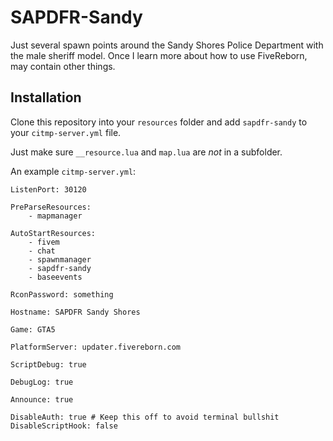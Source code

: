 # SAPDFR-Sandy

Just several spawn points around the Sandy Shores Police Department with the male sheriff model. Once I learn more about how to use FiveReborn, may contain other things.

## Installation

Clone this repository into your `resources` folder and add `sapdfr-sandy` to your `citmp-server.yml` file.

Just make sure `__resource.lua` and `map.lua` are *not* in a subfolder.

An example `citmp-server.yml`:

```
ListenPort: 30120

PreParseResources:
    - mapmanager

AutoStartResources:
    - fivem
    - chat
    - spawnmanager
    - sapdfr-sandy
    - baseevents

RconPassword: something

Hostname: SAPDFR Sandy Shores

Game: GTA5

PlatformServer: updater.fivereborn.com

ScriptDebug: true

DebugLog: true

Announce: true

DisableAuth: true # Keep this off to avoid terminal bullshit
DisableScriptHook: false
```
